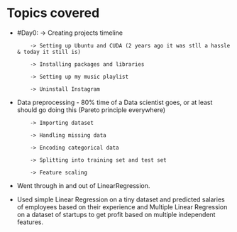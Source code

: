 # Topics covered

- #Day0:
          -> Creating projects timeline
          
          -> Setting up Ubuntu and CUDA (2 years ago it was stll a hassle & today it still is)
          
          -> Installing packages and libraries
          
          -> Setting up my music playlist
          
          -> Uninstall Instagram
          
- Data preprocessing - 80% time of a Data scientist goes, or at least should go doing this (Pareto principle everywhere)

          -> Importing dataset
          
          -> Handling missing data
          
          -> Encoding categorical data
          
          -> Splitting into training set and test set
          
          -> Feature scaling
          
- Went through in and out of LinearRegression.
- Used simple Linear Regression on a tiny dataset and predicted salaries of employees based on their experience and 
          Multiple Linear Regression on a dataset of startups to get profit based on multiple independent features.
